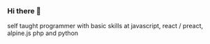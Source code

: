 ### Hi there 👋

self taught programmer with basic skills
at javascript, react / preact, alpine.js
php and python
